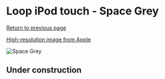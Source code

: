 # Loop iPod touch - Space Grey

[Return to previous page](/ipod_touch)

[High-resolution image from Apple](https://store.storeimages.cdn-apple.com/8756/as-images.apple.com/is/MF631?wid=4500&hei=4500&fmt=png)

<div style="width: 512px"><img src="/almost_uncompressed/MF631.webp" alt="Space Grey"></div>

## Under construction
